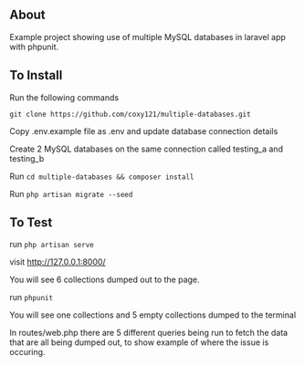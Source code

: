 ## About

Example project showing use of multiple MySQL databases in laravel app with phpunit.

## To Install 

Run the following commands

```git clone https://github.com/coxy121/multiple-databases.git```

Copy .env.example file as .env and update database connection details

Create 2 MySQL databases on the same connection called testing_a and testing_b

Run ```cd multiple-databases && composer install```

Run ```php artisan migrate --seed```

## To Test

run ```php artisan serve```

visit http://127.0.0.1:8000/

You will see 6 collections dumped out to the page.

run ```phpunit```

You will see one collections and 5 empty collections dumped to the terminal


In routes/web.php there are 5 different queries being run to fetch the data that are all being dumped out, to show example of where the issue is occuring.

